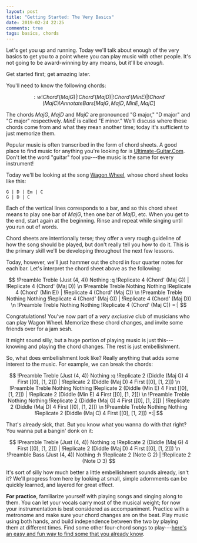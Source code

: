```yaml
---
layout: post
title: "Getting Started: The Very Basics"
date: 2019-02-24 22:25
comments: true
tags: basics, chords
---
```


Let's get you up and running. Today we'll talk about enough of the very basics
to get you to a point where you can play music with other people. It's not going
to be award-winning by any means, but it'll be *enough.*

Get started first; get amazing later.

You'll need to know the following chords:

$$
:w
!Chord' (Maj G)
|
!Chord' (Maj D)
|
!Chord' (Min E)
|
!Chord' (Maj C)
!AnnotateBars [Maj G, Maj D, Min E, Maj C]
$$

The chords $Maj G$, $Maj D$ and $Maj C$ are pronounced "G major," "D major" and
"C major" respectively. $Min E$ is called "E minor." We'll discuss where these
chords come from and what they mean another time; today it's sufficient to just
memorize them.

Popular music is often transcribed in the form of chord sheets. A good place to
find music for anything you're looking for is [Ultimate-Guitar.Com][chords].
Don't let the word "guitar" fool you---the music is the same for every
instrument!

[chords]: https://www.ultimate-guitar.com/

Today we'll be looking at the song [Wagon Wheel][wagon], whose chord sheet looks
like this:

[wagon]: https://www.youtube.com/watch?v=hvKyBcCDOB4

```chords
G | D | Em | C
G | D | C
```

Each of the vertical lines corresponds to a bar, and so this chord sheet means
to play one bar of $Maj G$, then one bar of $Maj D$, etc. When you get to the
end, start again at the beginning. Rinse and repeat while singing until you run
out of words.

Chord sheets are intentionally terse; they offer a very rough guideline of how
the song should be played, but don't really tell you how to do it. This is the
primary skill we'll be developing throughout the next few lessons.

Today, however, we'll just hammer out the chord in four quarter notes for each
bar. Let's interpret the chord sheet above as the following:

$$
!Preamble Treble (Just (4, 4)) Nothing
:q
!Replicate 4 (Chord' (Maj G))
|
!Replicate 4 (Chord' (Maj D))
\n
!Preamble Treble Nothing Nothing
!Replicate 4 (Chord' (Min E))
|
!Replicate 4 (Chord' (Maj C))
\n
!Preamble Treble Nothing Nothing
!Replicate 4 (Chord' (Maj G))
|
!Replicate 4 (Chord' (Maj D))
\n
!Preamble Treble Nothing Nothing
!Replicate 4 (Chord' (Maj C))
=:|
$$

Congratulations! You've now part of a *very exclusive* club of musicians who can
play Wagon Wheel. Memorize these chord changes, and invite some friends over for
a jam sesh.

It might sound silly, but a huge portion of playing music is just this---knowing
and playing the chord changes. The rest is just embellishment.

So, what does embellishment look like? Really anything that adds some interest
to the music. For example, we can break the chords:

$$
!Preamble Treble (Just (4, 4)) Nothing
:q
!Replicate 2 (Diddle (Maj G) 4 First [[0], [1, 2]])
|
!Replicate 2 (Diddle (Maj D) 4 First [[0], [1, 2]])
\n
!Preamble Treble Nothing Nothing
!Replicate 2 (Diddle (Min E) 4 First [[0], [1, 2]])
|
!Replicate 2 (Diddle (Min E) 4 First [[0], [1, 2]])
\n
!Preamble Treble Nothing Nothing
!Replicate 2 (Diddle (Maj G) 4 First [[0], [1, 2]])
|
!Replicate 2 (Diddle (Maj D) 4 First [[0], [1, 2]])
\n
!Preamble Treble Nothing Nothing
!Replicate 2 (Diddle (Maj C) 4 First [[0], [1, 2]])
=:|
$$

That's already sick, that. But you know what you wanna do with that right? You
wanna put a bangin' donk on it:

$$
!Preamble Treble (Just (4, 4)) Nothing
:q
!Replicate 2 (Diddle (Maj G) 4 First [[0], [1, 2]])
|
!Replicate 2 (Diddle (Maj D) 4 First [[0], [1, 2]])
\n
!Preamble Bass (Just (4, 4)) Nothing
:h
!Replicate 2 (Note G 2)
|
!Replicate 2 (Note D 3)
$$

It's sort of silly how much better a little embellishment sounds already, isn't
it? We'll progress from here by looking at small, simple adornments can be
quickly learned, and layered for great effect.

**For practice**, familiarize yourself with playing songs and singing along to
them. You can let your vocals carry most of the musical weight; for now your
instrumentation is best considered as accompaniment. Practice with a metronome
and make sure your chord changes are on the beat. Play music using both hands,
and build independence between the two by playing them at different times. Find
some other four-chord songs to play---[here's an easy and fun way to find some
that you already know][fourchord].

[fourchord]: https://www.youtube.com/watch?v=5pidokakU4I

